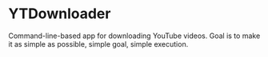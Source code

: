 # YTDownloader
Command-line-based app for downloading YouTube videos. Goal is to make it as simple as possible, simple goal, simple execution.
